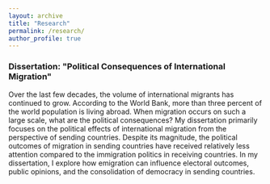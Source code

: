 ```yaml
---
layout: archive
title: "Research"
permalink: /research/
author_profile: true
---
```


### Dissertation: "Political Consequences of International Migration"

Over the last few decades, the volume of international migrants has continued to grow. According to the World Bank, more than three percent of the world population is living abroad. When migration occurs on such a large scale, what are the political consequences?  My dissertation primarily focuses on the political effects of international migration from the perspective of sending countries. Despite its magnitude, the political outcomes of migration in sending countries have received relatively less attention compared to the immigration politics in receiving countries. In my dissertation, I explore how emigration can influence electoral outcomes, public opinions, and the consolidation of democracy in sending countries. 


